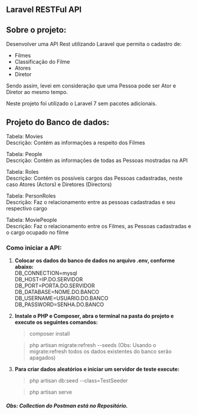 ## Laravel RESTFul API

## Sobre o projeto:

Desenvolver uma API Rest utilizando Laravel que permita o cadastro de:  
- Filmes  
- Classificação do Filme  
- Atores  
- Diretor  

Sendo assim, levei em consideração que uma Pessoa pode ser Ator e Diretor ao mesmo tempo.

Neste projeto foi utilizado o Laravel 7 sem pacotes adicionais.  

## Projeto do Banco de dados:    

Tabela: Movies  
Descrição: Contém as informações a respeito dos Filmes  

Tabela: People  
Descrição: Contém as informações de todas as Pessoas mostradas na API  

Tabela: Roles  
Descrição: Contém os possíveis cargos das Pessoas cadastradas, neste caso Atores (Actors) e Diretores (Directors)

Tabela: PersonRoles  
Descrição: Faz o relacionamento entre as pessoas cadastradas e seu respectivo cargo

Tabela: MoviePeople  
Descrição: Faz o relacionamento entre os Filmes, as Pessoas cadastradas e o cargo ocupado no filme

### Como iniciar a API:  

1. **Colocar os dados do banco de dados no arquivo .env, conforme abaixo:**  
    DB_CONNECTION=mysql  
    DB_HOST=IP.DO.SERVIDOR           
    DB_PORT=PORTA.DO.SERVIDOR  
    DB_DATABASE=NOME.DO.BANCO   
    DB_USERNAME=USUARIO.DO.BANCO          
    DB_PASSWORD=SENHA.DO.BANCO      

2. **Instale o PHP e Composer, abra o terminal na pasta do projeto e execute os seguintes comandos:**  
    >composer install  

    >php artisan migrate:refresh --seeds  (Obs: Usando o migrate:refresh todos os dados existentes do banco serão apagados) 

3. **Para criar dados aleatórios e iniciar um servidor de teste execute:**  
    >php artisan db:seed --class=TestSeeder  

    >php artisan serve  

##### Obs: Collection do Postman está no Repositório.  
